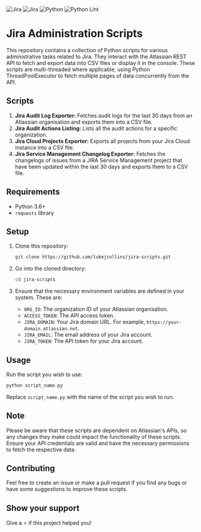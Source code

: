 ![Jira](https://img.shields.io/badge/Jira-Service%20Management-blue?style=flat&logo=Jira&logoColor=blue) ![Jira](https://img.shields.io/badge/Jira-Software-blue?style=flat&logo=Jira%20Software&logoColor=blue) ![Python](https://img.shields.io/badge/Python-Scripts-blue?style=flat&logo=python&logoColor=yellow) ![Python Lint](https://github.com/lukejcollins/jira-admin-scripts/actions/workflows/linting.yaml/badge.svg)

# Jira Administration Scripts

This repository contains a collection of Python scripts for various administrative tasks related to Jira. They interact with the Atlassian REST API to fetch and export data into CSV files or display it in the console. These scripts are multi-threaded where applicable, using Python ThreadPoolExecutor to fetch multiple pages of data concurrently from the API.

## Scripts

1. **Jira Audit Log Exporter:** Fetches audit logs for the last 30 days from an Atlassian organisation and exports them into a CSV file.
2. **Jira Audit Actions Listing:** Lists all the audit actions for a specific organization.
3. **Jira Cloud Projects Exporter:** Exports all projects from your Jira Cloud instance into a CSV file.
4. **Jira Service Management Changelog Exporter:** Fetches the changelogs of issues from a JIRA Service Management project that have been updated within the last 30 days and exports them to a CSV file.

## Requirements

- Python 3.6+
- `requests` library

## Setup

1. Clone this repository:
    ```bash
    git clone https://github.com/lukejcollins/jira-scripts.git
    ```
2. Go into the cloned directory:
    ```bash
    cd jira-scripts
    ```
3. Ensure that the necessary environment variables are defined in your system. These are:

    - `ORG_ID`: The organization ID of your Atlassian organisation.
    - `ACCESS_TOKEN`: The API access token.
    - `JIRA_DOMAIN`: Your Jira domain URL. For example, `https://your-domain.atlassian.net`.
    - `JIRA_EMAIL`: The email address of your Jira account.
    - `JIRA_TOKEN`: The API token for your Jira account.

## Usage

Run the script you wish to use:
```bash
python script_name.py
```
Replace `script_name.py` with the name of the script you wish to run. 

## Note

Please be aware that these scripts are dependent on Atlassian's APIs, so any changes they make could impact the functionality of these scripts. Ensure your API credentials are valid and have the necessary permissions to fetch the respective data.

## Contributing

Feel free to create an issue or make a pull request if you find any bugs or have some suggestions to improve these scripts.

## Show your support

Give a ⭐️ if this project helped you!
